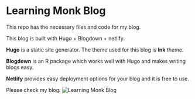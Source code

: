 # Learning Monk Blog

This repo has the necessary files and code for my blog.

This blog is built with Hugo + Blogdown + netlify.

**Hugo** is a static site generator. The theme used for this blog is **Ink** theme.

**Blogdown** is an R package which works well with Hugo and makes writing blogs easy.

**Netlify** provides easy deployment options for your blog and it is free to use.

Please check my blog: ![Learning Monk Blog](https://learningmonkblog.netlify.app)

